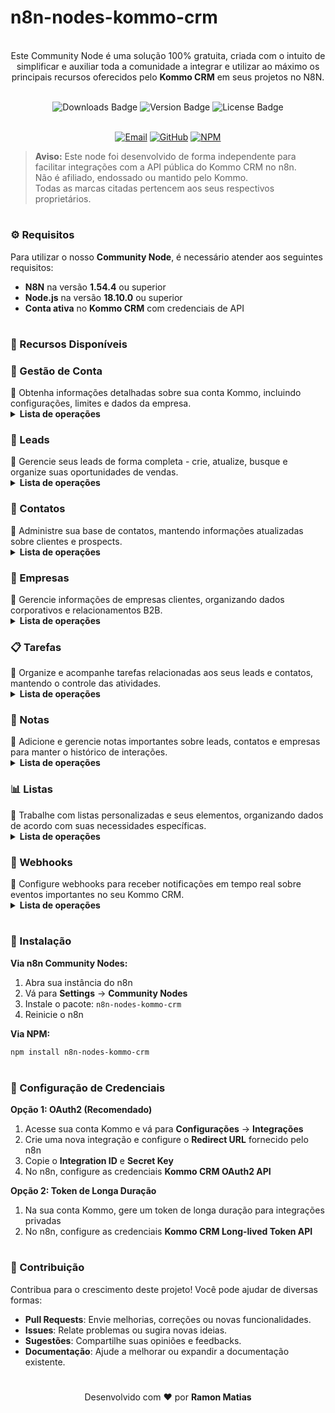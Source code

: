 # n8n-nodes-kommo-crm

<p align="center"><br>
Este Community Node é uma solução 100% gratuita, criada com o intuito de simplificar e auxiliar toda a comunidade a integrar e utilizar ao máximo os principais recursos oferecidos pelo <b>Kommo CRM</b> em seus projetos no N8N.
</p>
<br>
	
<div align="center">
  <img src="https://img.shields.io/badge/dynamic/json?url=https%3A%2F%2Fapi.npmjs.org%2Fdownloads%2Fpoint%2Flast-year%2Fn8n-nodes-kommo-crm&query=downloads&style=for-the-badge&label=Total%20de%20Downloads&labelColor=%230d1117&color=%23359514&cacheSeconds=30&link=https%3A%2F%2Fwww.npmjs.com%2Fpackage%2Fn8n-nodes-kommo-crm" alt="Downloads Badge">
  <img src="https://img.shields.io/npm/v/n8n-nodes-kommo-crm?style=for-the-badge&label=Versão&labelColor=%230d1117&color=%23007ACC" alt="Version Badge">
  <img src="https://img.shields.io/npm/l/n8n-nodes-kommo-crm?style=for-the-badge&label=Licença&labelColor=%230d1117&color=%23FFA500" alt="License Badge">
</div>
<br>

<p align="center">
  <a href="mailto:contato@ramonmatias.dev"><img src="https://img.shields.io/badge/Email-Suporte-red?style=for-the-badge&logo=gmail&logoColor=white" alt="Email"></a>     
  <a href="https://github.com/ramonmatias/n8n-nodes-kommo-crm"><img src="https://img.shields.io/badge/GitHub-Repositório-black?style=for-the-badge&logo=github&logoColor=white" alt="GitHub"></a>     
  <a href="https://www.npmjs.com/package/n8n-nodes-kommo-crm"><img src="https://img.shields.io/badge/NPM-Package-red?style=for-the-badge&logo=npm&logoColor=white" alt="NPM"></a>
</p>

> **Aviso:** Este node foi desenvolvido de forma independente para facilitar integrações com a API pública do Kommo CRM no n8n.  
> Não é afiliado, endossado ou mantido pelo Kommo.  
> Todas as marcas citadas pertencem aos seus respectivos proprietários.

<h1></h1>

<h3>⚙️ Requisitos</h3>

Para utilizar o nosso **Community Node**, é necessário atender aos seguintes requisitos:  
- **N8N** na versão **1.54.4** ou superior  
- **Node.js** na versão **18.10.0** ou superior  
- **Conta ativa** no **Kommo CRM** com credenciais de API  

<h1></h1>

<h3>📌 Recursos Disponíveis</h3>

<h3>🏢 Gestão de Conta</h3>
📝 Obtenha informações detalhadas sobre sua conta Kommo, incluindo configurações, limites e dados da empresa.
<br>
<details>
  <summary><b>Lista de operações</b></summary>
	<details>
  	<summary>   ✅ <b>Obter Informações da Conta</b></summary>
	</details>
</details>

<h3>👥 Leads</h3>
📝 Gerencie seus leads de forma completa - crie, atualize, busque e organize suas oportunidades de vendas.
<br>
<details>
  <summary><b>Lista de operações</b></summary>
	<details>
  	<summary>   ✅ <b>Listar Leads</b></summary>
	</details>
	<details>
  	<summary>   ✅ <b>Criar Leads</b></summary>
	</details>
	<details>
  	<summary>   ✅ <b>Atualizar Leads</b></summary>
	</details>
</details>

<h3>👤 Contatos</h3>
📝 Administre sua base de contatos, mantendo informações atualizadas sobre clientes e prospects.
<br>
<details>
  <summary><b>Lista de operações</b></summary>
	<details>
  	<summary>   ✅ <b>Listar Contatos</b></summary>
	</details>
	<details>
  	<summary>   ✅ <b>Criar Contatos</b></summary>
	</details>
	<details>
  	<summary>   ✅ <b>Atualizar Contatos</b></summary>
	</details>
</details>

<h3>🏢 Empresas</h3>
📝 Gerencie informações de empresas clientes, organizando dados corporativos e relacionamentos B2B.
<br>
<details>
  <summary><b>Lista de operações</b></summary>
	<details>
  	<summary>   ✅ <b>Listar Empresas</b></summary>
	</details>
	<details>
  	<summary>   ✅ <b>Criar Empresas</b></summary>
	</details>
	<details>
  	<summary>   ✅ <b>Atualizar Empresas</b></summary>
	</details>
</details>

<h3>📋 Tarefas</h3>
📝 Organize e acompanhe tarefas relacionadas aos seus leads e contatos, mantendo o controle das atividades.
<br>
<details>
  <summary><b>Lista de operações</b></summary>
	<details>
  	<summary>   ✅ <b>Listar Tarefas</b></summary>
	</details>
	<details>
  	<summary>   ✅ <b>Criar Tarefas</b></summary>
	</details>
	<details>
  	<summary>   ✅ <b>Atualizar Tarefas</b></summary>
	</details>
</details>

<h3>📝 Notas</h3>
📝 Adicione e gerencie notas importantes sobre leads, contatos e empresas para manter o histórico de interações.
<br>
<details>
  <summary><b>Lista de operações</b></summary>
	<details>
  	<summary>   ✅ <b>Listar Notas</b></summary>
	</details>
	<details>
  	<summary>   ✅ <b>Criar Notas</b></summary>
	</details>
	<details>
  	<summary>   ✅ <b>Atualizar Notas</b></summary>
	</details>
</details>

<h3>📊 Listas</h3>
📝 Trabalhe com listas personalizadas e seus elementos, organizando dados de acordo com suas necessidades específicas.
<br>
<details>
  <summary><b>Lista de operações</b></summary>
	<details>
  	<summary>   ✅ <b>Listar Listas</b></summary>
	</details>
	<details>
  	<summary>   ✅ <b>Criar Listas</b></summary>
	</details>
	<details>
  	<summary>   ✅ <b>Atualizar Listas</b></summary>
	</details>
	<details>
  	<summary>   ✅ <b>Listar Elementos de Lista</b></summary>
	</details>
	<details>
  	<summary>   ✅ <b>Criar Elementos de Lista</b></summary>
	</details>
	<details>
  	<summary>   ✅ <b>Atualizar Elementos de Lista</b></summary>
	</details>
</details>

<h3>🔔 Webhooks</h3>
📝 Configure webhooks para receber notificações em tempo real sobre eventos importantes no seu Kommo CRM.
<br>
<details>
  <summary><b>Lista de operações</b></summary>
	<details>
  	<summary>   ✅ <b>Listar Webhooks</b></summary>
	</details>
	<details>
  	<summary>   ✅ <b>Criar Webhook</b></summary>
	</details>
	<details>
  	<summary>   ✅ <b>Excluir Webhook</b></summary>
	</details>
</details>

<h1></h1>

<h3>🚀 Instalação</h3>

**Via n8n Community Nodes:**
1. Abra sua instância do n8n
2. Vá para **Settings** → **Community Nodes**
3. Instale o pacote: `n8n-nodes-kommo-crm`
4. Reinicie o n8n

**Via NPM:**
```bash
npm install n8n-nodes-kommo-crm
```

<h1></h1>

<h3>🔐 Configuração de Credenciais</h3>

**Opção 1: OAuth2 (Recomendado)**
1. Acesse sua conta Kommo e vá para **Configurações** → **Integrações**
2. Crie uma nova integração e configure o **Redirect URL** fornecido pelo n8n
3. Copie o **Integration ID** e **Secret Key**
4. No n8n, configure as credenciais **Kommo CRM OAuth2 API**

**Opção 2: Token de Longa Duração**
1. Na sua conta Kommo, gere um token de longa duração para integrações privadas
2. No n8n, configure as credenciais **Kommo CRM Long-lived Token API**

<h1></h1>

<h3>🤝 Contribuição</h3>

Contribua para o crescimento deste projeto! Você pode ajudar de diversas formas:  
- **Pull Requests**: Envie melhorias, correções ou novas funcionalidades.  
- **Issues**: Relate problemas ou sugira novas ideias.  
- **Sugestões**: Compartilhe suas opiniões e feedbacks.  
- **Documentação**: Ajude a melhorar ou expandir a documentação existente.  

<h1></h1>

<p align="center">
Desenvolvido com ❤️ por <b>Ramon Matias</b>
</p>

